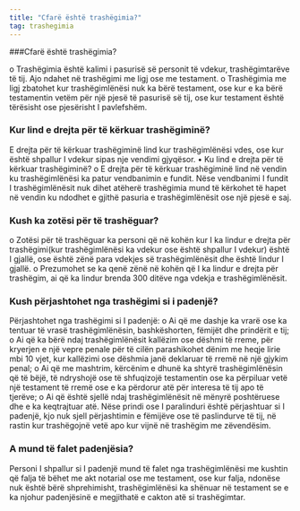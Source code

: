 ```yaml
---
title: "Cfarë është trashëgimia?"
tag: trashegimia
---
```



###Cfarë është trashëgimia? 

o	Trashëgimia është kalimi i pasurisë së personit të vdekur, trashëgimtarëve të tij. Ajo ndahet në trashëgimi me ligj ose me testament.
o	Trashëgimia me ligj zbatohet kur trashëgimlënësi nuk ka bërë testament, ose kur e ka bërë testamentin vetëm për një pjesë të pasurisë së tij, ose kur testament është tërësisht ose pjesërisht I pavlefshëm.
###	Kur lind e drejta për të kërkuar trashëgiminë?

E drejta për të kërkuar trashëgiminë lind kur trashëgimlënësi vdes, ose kur është shpallur I vdekur sipas nje vendimi gjyqësor.
•	Ku lind e drejta për të kërkuar trashëgiminë?
o	E drejta për të kërkuar trashëgiminë lind në vendin ku trashëgimlënësi ka patur vendbanimin e fundit. Nëse vendbanimi I fundit I trashëgimlënësit nuk dihet atëherë trashëgimia mund të kërkohet të hapet në vendin ku ndodhet e gjithë pasuria e trashëgimlënësit ose një pjesë e saj.

### Kush ka zotësi për të trashëguar?

o	Zotësi për të trashëguar ka personi që në kohën kur I ka lindur e drejta për trashëgimi(kur trashëgimlënësi ka vdekur ose është shpallur I vdekur) është I gjallë, ose është zënë para vdekjes së trashëgimlënësit dhe është lindur I gjallë. 
o	Prezumohet se ka qenë zënë në kohën që I ka lindur e drejta për trashëgim, ai që ka lindur brenda 300 ditëve nga vdekja e trashëgimlënësit.

###	Kush përjashtohet nga trashëgimi si i padenjë?

Përjashtohet nga trashëgimi si I padenjë:
o	Ai që me dashje ka vrarë ose ka tentuar të vrasë trashëgimlënësin, bashkëshorten, fëmijët dhe prindërit e tij;
o	Ai që ka bërë ndaj trashëgimlënësit kallëzim ose dëshmi të rreme, për kryerjen e një vepre penale për të cilën parashikohet dënim me heqje lirie mbi 10 vjet, kur kallëzimi ose dëshmia janë deklaruar të rremë në një gjykim penal;
o	Ai që me mashtrim, kërcënim e dhunë ka shtyrë trashëgimlënësin që të bëjë, të ndryshojë ose të shfuqizojë testamentin ose ka përpiluar vetë një testament të rremë ose e ka përdorur atë për interesa të tij apo të tjerëve;
o	Ai që është sjellë ndaj trashëgimlënësit në mënyrë poshtëruese dhe e ka keqtrajtuar atë.
Nëse prindi ose I paralinduri është përjashtuar si I padenjë, kjo nuk sjell përjashtimin e fëmijëve ose të paslindurve të tij, në rastin kur trashëgojnë vetë apo kur vijnë në trashëgim me zëvendësim.

###	A mund të falet padenjësia?

Personi I shpallur si I padenjë mund të falet nga trashëgimlënësi me kushtin që falja të bëhet me akt notarial ose me testament, ose kur falja, ndonëse nuk është bërë shprehimisht, trashëgimlënësi ka shënuar në testament se e ka njohur padenjësinë e megjithatë e cakton atë si trashëgimtar. 
